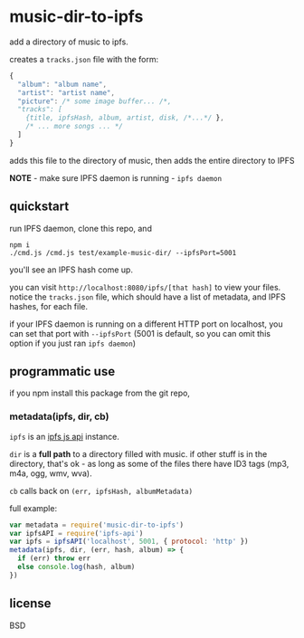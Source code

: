 # music-dir-to-ipfs

add a directory of music to ipfs.

creates a `tracks.json` file with the form:

```js
{
  "album": "album name",
  "artist": "artist name",
  "picture": /* some image buffer... /*,
  "tracks": [
    {title, ipfsHash, album, artist, disk, /*...*/ },
    /* ... more songs ... */
  ]
}
```
adds this file to the directory of music,
then adds the entire directory to IPFS

**NOTE** - make sure IPFS daemon is running - `ipfs daemon`

## quickstart

run IPFS daemon, 
clone this repo, and 

```
npm i
./cmd.js /cmd.js test/example-music-dir/ --ipfsPort=5001
```

you'll see an IPFS hash come up.

you can visit `http://localhost:8080/ipfs/[that hash]` 
to view your files.
notice the `tracks.json` file, which should have a list of metadata, and IPFS hashes, for each file.

if your IPFS daemon is running on a different HTTP port on localhost, you can set that port with `--ipfsPort` (5001 is default, so you can omit this option if you just ran `ipfs daemon`)

## programmatic use

if you npm install this package from the git repo,

### metadata(ipfs, dir, cb)

`ipfs` is an [ipfs js api](https://github.com/ipfs/js-ipfs-api) instance.

`dir` is a **full path** to a directory filled with music. if other stuff is in the directory, that's ok - as long as some of the files there have ID3 tags (mp3, m4a, ogg, wmv, wva).

`cb` calls back on `(err, ipfsHash, albumMetadata)`

full example:

```js
var metadata = require('music-dir-to-ipfs')
var ipfsAPI = require('ipfs-api')
var ipfs = ipfsAPI('localhost', 5001, { protocol: 'http' }) 
metadata(ipfs, dir, (err, hash, album) => {
  if (err) throw err
  else console.log(hash, album)
})
```

## license

BSD
